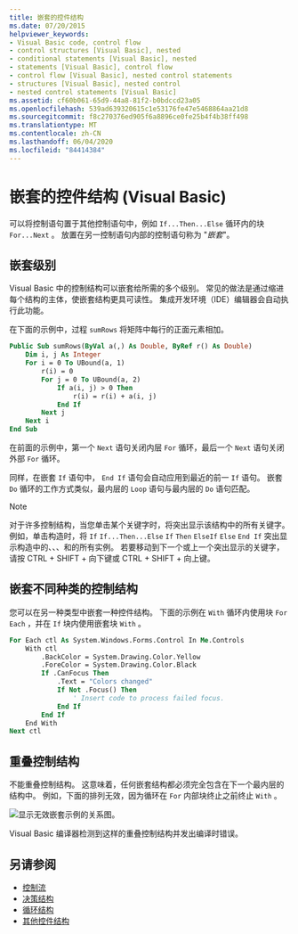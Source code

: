 ```yaml
---
title: 嵌套的控件结构
ms.date: 07/20/2015
helpviewer_keywords:
- Visual Basic code, control flow
- control structures [Visual Basic], nested
- conditional statements [Visual Basic], nested
- statements [Visual Basic], control flow
- control flow [Visual Basic], nested control statements
- structures [Visual Basic], nested control
- nested control statements [Visual Basic]
ms.assetid: cf60b061-65d9-44a8-81f2-b0bdccd23a05
ms.openlocfilehash: 539ad639320615c1e53176fe47e5468864aa21d8
ms.sourcegitcommit: f8c270376ed905f6a8896ce0fe25b4f4b38ff498
ms.translationtype: MT
ms.contentlocale: zh-CN
ms.lasthandoff: 06/04/2020
ms.locfileid: "84414384"
---
```

# <a name="nested-control-structures-visual-basic"></a>嵌套的控件结构 (Visual Basic)
可以将控制语句置于其他控制语句中，例如 `If...Then...Else` 循环内的块 `For...Next` 。 放置在另一控制语句内部的控制语句称为 "*嵌套*"。  
  
## <a name="nesting-levels"></a>嵌套级别  
 Visual Basic 中的控制结构可以嵌套给所需的多个级别。 常见的做法是通过缩进每个结构的主体，使嵌套结构更具可读性。 集成开发环境（IDE）编辑器会自动执行此功能。  
  
 在下面的示例中，过程 `sumRows` 将矩阵中每行的正面元素相加。  
  
```vb
Public Sub sumRows(ByVal a(,) As Double, ByRef r() As Double)  
    Dim i, j As Integer  
    For i = 0 To UBound(a, 1)  
        r(i) = 0  
        For j = 0 To UBound(a, 2)  
            If a(i, j) > 0 Then  
                r(i) = r(i) + a(i, j)  
            End If  
        Next j  
    Next i  
End Sub  
```  
  
 在前面的示例中，第一个 `Next` 语句关闭内层 `For` 循环，最后一个 `Next` 语句关闭外部 `For` 循环。  
  
 同样，在嵌套 `If` 语句中， `End If` 语句会自动应用到最近的前一 `If` 语句。 嵌套 `Do` 循环的工作方式类似，最内层的 `Loop` 语句与最内层的 `Do` 语句匹配。  
  
> [!NOTE]
> 对于许多控制结构，当您单击某个关键字时，将突出显示该结构中的所有关键字。 例如，单击构造时，将 `If` `If...Then...Else` `If` `Then` `ElseIf` `Else` `End If` 突出显示构造中的、、、和的所有实例。 若要移动到下一个或上一个突出显示的关键字，请按 CTRL + SHIFT + 向下键或 CTRL + SHIFT + 向上键。  
  
## <a name="nesting-different-kinds-of-control-structures"></a>嵌套不同种类的控制结构  
 您可以在另一种类型中嵌套一种控件结构。 下面的示例在 `With` 循环内使用块 `For Each` ，并在 `If` 块内使用嵌套块 `With` 。  
  
```vb
For Each ctl As System.Windows.Forms.Control In Me.Controls  
    With ctl  
        .BackColor = System.Drawing.Color.Yellow  
        .ForeColor = System.Drawing.Color.Black  
        If .CanFocus Then  
            .Text = "Colors changed"  
            If Not .Focus() Then  
                ' Insert code to process failed focus.  
            End If  
        End If  
    End With  
Next ctl  
```  
  
## <a name="overlapping-control-structures"></a>重叠控制结构  
 不能重叠控制结构。 这意味着，任何嵌套结构都必须完全包含在下一个最内层的结构中。 例如，下面的排列无效，因为循环在 `For` 内部块终止之前终止 `With` 。  
  
 ![显示无效嵌套示例的关系图。](./media/nested-control-structures/example-invalid-nesting.gif)
  
 Visual Basic 编译器检测到这样的重叠控制结构并发出编译时错误。  
  
## <a name="see-also"></a>另请参阅

- [控制流](index.md)
- [决策结构](decision-structures.md)
- [循环结构](loop-structures.md)
- [其他控件结构](other-control-structures.md)
